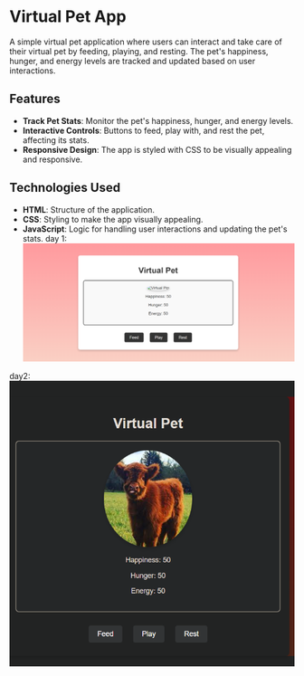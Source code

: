 # Virtual Pet App

A simple virtual pet application where users can interact and take care of their virtual pet by feeding, playing, and resting. The pet's happiness, hunger, and energy levels are tracked and updated based on user interactions.

## Features

- **Track Pet Stats**: Monitor the pet's happiness, hunger, and energy levels.
- **Interactive Controls**: Buttons to feed, play with, and rest the pet, affecting its stats.
- **Responsive Design**: The app is styled with CSS to be visually appealing and responsive.

## Technologies Used

- **HTML**: Structure of the application.
- **CSS**: Styling to make the app visually appealing.
- **JavaScript**: Logic for handling user interactions and updating the pet's stats.
day 1: ![alt text](image.png)

day2: ![alt text](image-1.png)